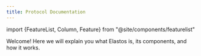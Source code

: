 ```yaml
---
title: Protocol Documentation
---
```


import {FeatureList, Column, Feature} from "@site/components/featurelist"

Welcome! Here we will explain you what Elastos is, its components, and how it works.

<FeatureList>
  <Column title="Elastos Basics">
    <Feature url="/learn/architecture" title="Platform Overview" subtitle="Learn how the protocol is structured" image="elastos-logo.png" />
    <Feature url="/learn/mainchain/consensus" title="Hybrid Consensus" subtitle="Learn how the protocol is secured" image="user.png" />
    <Feature url="/learn/sidechains/intro" title="Sidechains" subtitle="Adaptable scaling solutions" image="key.png" />
  </Column>
  <Column title="Advanced Topics">
    <Feature url="/concepts/basics/smartcontracts/smartcontracts" title="Smart Contracts" subtitle="Learn about our contract technology" image="contract.png" />
    <Feature url="/concepts/basics/tokens" title="Token" subtitle="Learn about the ELA token" image="ft.png" />
    <Feature url="/concepts/basics/transactions/overview" title="Transactions" subtitle="Fast and Inexpensive" image="transaction.png" />
    <Feature url="/concepts/basics/validators" title="Validators" subtitle="Learn how the network stays safe" image="validation.png" />
  </Column>
  <Column title="More Resources">
    <Feature url="/concepts/advanced/papers" title="Papers" subtitle="Read the research that defined ELA" image="experiment.png" />
    <Feature url="/concepts/web3/intro" title="From Web2 to Web3" subtitle="Migrate your applications" image="blocks.png" />
  </Column>
</FeatureList>
